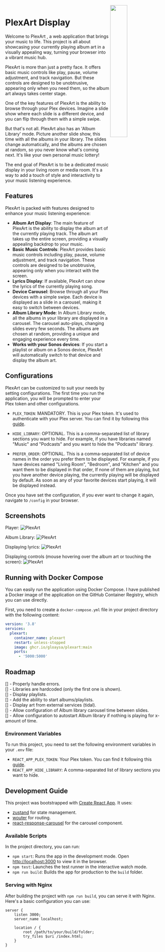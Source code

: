 
<img align="right" width="33%" src="./logo.png"> 
<h1>PlexArt Display</h1>




Welcome to PlexArt , a web application that brings your music to life. This project is all about showcasing your currently playing album art in a visually appealing way, turning your browser into a vibrant music hub.

PlexArt is more than just a pretty face. It offers basic music controls like play, pause, volume adjustment, and track navigation. But these controls are designed to be unobtrusive, appearing only when you need them, so the album art always takes center stage.

One of the key features of PlexArt is the ability to browse through your Plex devices. Imagine a slide show where each slide is a different device, and you can flip through them with a simple swipe.

But that's not all. PlexArt also has an 'Album Library' mode. Picture another slide show, this time with all the albums in your library. The slides change automatically, and the albums are chosen at random, so you never know what's coming next. It's like your own personal music lottery!

The end goal of PlexArt is to be a dedicated music display in your living room or media room. It's a way to add a touch of style and interactivity to your music listening experience.

## Features

PlexArt is packed with features designed to enhance your music listening experience:

- **Album Art Display**: The main feature of PlexArt is the ability to display the album art of the currently playing track. 
The album art takes up the entire screen, providing a visually appealing backdrop to your music.
- **Basic Music Controls**: PlexArt provides basic music controls including play, pause, volume adjustment, and track navigation.
These controls are designed to be unobtrusive, appearing only when you interact with the screen.
- **Lyrics Display**: If available, PlexArt can show the lyrics of the currently playing song.
- **Device Carousel**: Browse through all your Plex devices with a simple swipe. 
Each device is displayed as a slide in a carousel, making it easy to switch between devices.
- **Album Library Mode**: In Album Library mode, all the albums in your library are displayed in a carousel.
The carousel auto-plays, changing slides every few seconds. The albums are chosen at random, providing a unique and engaging experience every time.
- **Works with your Sonos devices**: If you start a playlist or album on a Sonos device, PlexArt will automatically switch to that device and display the album art.

## Configurations

PlexArt can be customized to suit your needs by setting configurations.
The first time you run the application, you will be prompted to enter your Plex token and other configurations.

- `PLEX_TOKEN`: MANDATORY. This is your Plex token. It's used to authenticate with your Plex server. 
You can find it by following this [guide](https://support.plex.tv/articles/204059436-finding-an-authentication-token-x-plex-token/).

- `HIDE_LIBRARY`: OPTIONAL. This is a comma-separated list of library sections you want to hide.
For example, if you have libraries named "Music" and "Podcasts" and you want to hide the "Podcasts" library.

- `PREFER_ORDER`: OPTIONAL. This is a comma-separated list of device names in the order you prefer them to be displayed.
For example, if you have devices named "Living Room", "Bedroom", and "Kitchen" and you want them to be displayed in that order,
If none of them are playing, but you have another device playing,
the currently playing will be displayed by default. As soon as any of your favorite devices start playing, it will be displayed instead.

Once you have set the configuration, if you ever want to change it again, navigate to `/config` in your browser.

## Screenshots

Player:
![PlexArt](./example_player.png)

Album Library:
![PlexArt](./example_album.png)

Displaying lyrics:
![PlexArt](./example_lyrics.png)

Displaying controls (mouse hovering over the album art or touching the screen):
![PlexArt](./example_controls.png)

## Running with Docker Compose

You can easily run the application using Docker Compose.
I have published a Docker image of the application on the GitHub Container Registry, which you can use directly.

First, you need to create a `docker-compose.yml` file in your project directory with the following content:

```yaml
version: '3.8'
services:
  plexart:
    container_name: plexart
    restart: unless-stopped
    image: ghcr.io/gloaysa/plexart:main
    ports:
      - '5000:5000'
```

## Roadmap
[] - Properly handle errors.  
[] - Libraries are hardcoded (only the first one is shown).  
[] - Display playlists.  
[] - Add the ability to start albums/playlists.  
[] - Display art from external services (tidal).  
[] - Allow configuration of Album library carousel time between slides.  
[] - Allow configuration to autostart Album library if nothing is playing for x-amount of time.  

### Environment Variables

To run this project, you need to set the following environment variables in your `.env` file:

- `REACT_APP_PLEX_TOKEN`: Your Plex token. You can find it following this [guide](https://support.plex.tv/articles/204059436-finding-an-authentication-token-x-plex-token/).
- `REACT_APP_HIDE_LIBRARY`: A comma-separated list of library sections you want to hide.

## Development Guide

This project was bootstrapped with [Create React App](https://github.com/facebook/create-react-app).
It uses:

- [zustand](https://github.com/pmndrs/zustand) for state management.
- [wouter](https://github.com/molefrog/wouter) for routing.
- [react-response-carousel](https://github.com/leandrowd/react-responsive-carousel) for the carousel component.

### Available Scripts

In the project directory, you can run:

- `npm start`: Runs the app in the development mode. Open [http://localhost:3000](http://localhost:3000) to view it in the browser.
- `npm test`: Launches the test runner in the interactive watch mode.
- `npm run build`: Builds the app for production to the `build` folder.

### Serving with Nginx

After building the project with `npm run build`, you can serve it with Nginx. Here's a basic configuration you can use:

```nginx
server {
    listen 3000;
    server_name localhost;

    location / {
        root /path/to/your/build/folder;
        try_files $uri /index.html;
    }
}
```
